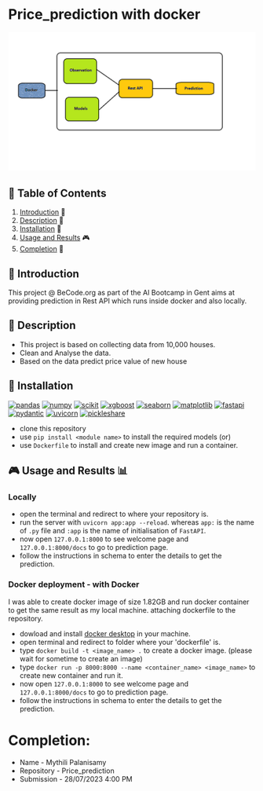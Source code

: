 # Price_prediction with docker
![house](./assets/Untitled.png)

## 📖 Table of Contents
1. [Introduction](#introduction) 📌 
2. [Description](#description) 📜 
4. [Installation](#installation) 🔧 
5. [Usage and Results](#usage) 🎮 
6. [Completion](#completion) 🏁 

<a name="introduction"></a>
## 📌 Introduction
This project @ BeCode.org as part of the AI Bootcamp in Gent aims at providing prediction in Rest API which runs inside docker and also locally.

<a name="description"></a>
## 📜 Description
* This project is based on collecting data from 10,000 houses.
* Clean and Analyse the data.
* Based on the data predict price value of new house 

<a name="installation"></a>
## 🔧 Installation
[![pandas](https://img.shields.io/badge/pandas-1.3.5-red)](https://pandas.pydata.org/pandas-docs/version/1.3/getting_started/install.html)
[![numpy](https://img.shields.io/badge/numpy-1.21.6-orange)](https://pypi.org/project/numpy/1.21.6/)
[![scikit](https://img.shields.io/badge/scikit_learn-1.0.2-yellow)](https://pypi.org/project/scikit-learn/1.0.2/)
[![xgboost](https://img.shields.io/badge/xgboost-1.6.2-green)](https://xgboost.readthedocs.io/en/stable/install.html)
[![seaborn](https://img.shields.io/badge/seaborn-0.12.1-blue)](https://seaborn.pydata.org/installing.html)
[![matplotlib](https://img.shields.io/badge/matplotlib-3.5.3-indigo)](https://seaborn.pydata.org/installing.html)
[![fastapi](https://img.shields.io/badge/fastapi-0.100.0-purple)](https://pypi.org/project/fastapi/)
[![pydantic](https://img.shields.io/badge/fastapi-2.0.3-orange)](https://pypi.org/project/pydantic/)
[![uvicorn](https://img.shields.io/badge/uvicorn-0.22.0-yellow)](https://pypi.org/project/uvicorn/)
[![pickleshare](https://img.shields.io/badge/pickleshare-0.7.5-green)](https://pypi.org/project/pickleshare/)

* clone this repository
* use `pip install <module name>` to install the required models (or)
* use `Dockerfile` to install and create new image and run a container.

<a name="usage"></a>
## 🎮 Usage and Results 📊  
### Locally
* open the terminal and redirect to where your repository is.
* run the server with `uvicorn app:app --reload`. whereas `app:` is the name of `.py` file and `:app` is the name of initialisation of `FastAPI`.
* now open `127.0.0.1:8000` to see welcome page and `127.0.0.1:8000/docs` to go to prediction page.
* follow the instructions in schema to enter the details to get the prediction.

### Docker deployment - with Docker
I was able to create docker image of size 1.82GB and run docker container to get the same result as my local machine. attaching dockerfile to the repository. 

* dowload and install [docker desktop](https://www.docker.com/) in your machine.
* open terminal and redirect to folder where your 'dockerfile' is.
* type `docker build -t <image_name> .` to create a docker image.  (please wait for sometime to create an image)
* type `docker run -p 8000:8000 --name <container_name> <image_name>` to create new container and run it.
* now open `127.0.0.1:8000` to see welcome page and `127.0.0.1:8000/docs` to go to prediction page. 
* follow the instructions in schema to enter the details to get the prediction.

# Completion:
* Name - Mythili Palanisamy
* Repository - Price_prediction
* Submission - 28/07/2023 4:00 PM
